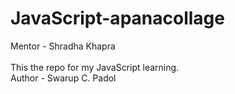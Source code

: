 # JavaScript-apanacollage
Mentor - Shradha Khapra
<br/>
<br/>
This the repo for my JavaScript learning.
<br/>
Author - Swarup C. Padol
